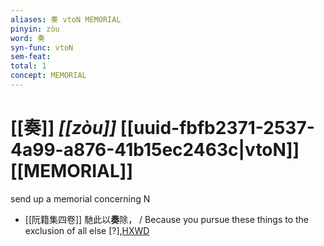 ```yaml
---
aliases: 奏 vtoN MEMORIAL
pinyin: zòu
word: 奏
syn-func: vtoN
sem-feat: 
total: 1
concept: MEMORIAL 
---
```

# [[奏]] *[[zòu]]*  [[uuid-fbfb2371-2537-4a99-a876-41b15ec2463c|vtoN]] [[MEMORIAL]]
send up a memorial concerning N
 - [[阮籍集四卷]] 馳此以**奏**除， / Because you pursue these things to the exclusion of all else [?],[HXWD](https://hxwd.org/textview.html?location=CH2b1558_CHANT_004-20a.46)